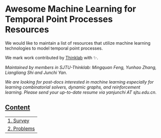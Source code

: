 

# Awesome Machine Learning for Temporal Point Processes Resources
We would like to maintain a list of resources that utilize machine learning technologies to model temporal point processes. 

We mark work contributed by [Thinklab](http://thinklab.sjtu.edu.cn) with ✨.

*Maintained by members in SJTU-Thinklab: Mingquan Feng, Yunhao Zhang, Liangliang Shi and Junchi Yan.*

*We are looking for post-docs interested in machine learning especially for learning combinatorial solvers, dynamic graphs, and reinforcement learning. Please send your up-to-date resume via yanjunchi AT sjtu.edu.cn.* 

## [Content](#content)

<table>
<tr><td colspan="2"><a href="#survey-papers">1. Survey</a></td></tr> 
<tr><td colspan="2"><a href="#problems">2. Problems</a></td></tr> 

